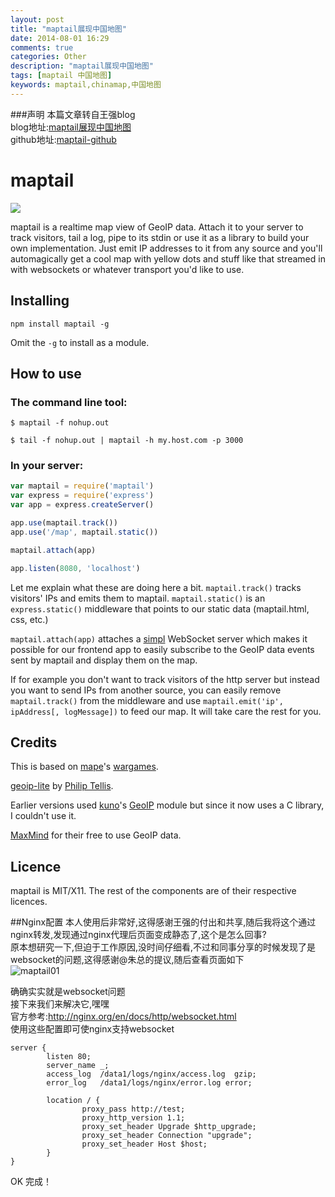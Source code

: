 ```yaml
---
layout: post
title: "maptail展现中国地图"
date: 2014-08-01 16:29
comments: true
categories: Other
description: "maptail展现中国地图"
tags: [maptail 中国地图]
keywords: maptail,chinamap,中国地图
---
```


###声明
本篇文章转自王强blog  
blog地址:[maptail展现中国地图](http://qiangwang.github.io/2013/01/27/maptail-china-map.html)   
github地址:[maptail-github](https://github.com/qiangwang/maptail)   



# maptail

<img src="http://qiangwang.github.io/img/maptail-china-map.png" border="0" />

maptail is a realtime map view of GeoIP data. Attach it to your server to track visitors, tail a log, pipe to its stdin or use it as a library to build your own implementation. Just emit IP addresses to it from any source and you'll automagically get a cool map with yellow dots and stuff like that streamed in with websockets or whatever transport you'd like to use.

## Installing

`npm install maptail -g`

Omit the `-g` to install as a module.

## How to use

### The command line tool:

`$ maptail -f nohup.out`

`$ tail -f nohup.out | maptail -h my.host.com -p 3000`

<!-- more -->

### In your server:

```javascript
var maptail = require('maptail')
var express = require('express')
var app = express.createServer()

app.use(maptail.track())
app.use('/map', maptail.static())

maptail.attach(app)

app.listen(8080, 'localhost')
```

Let me explain what these are doing here a bit. `maptail.track()` tracks visitors' IPs and emits them to maptail. `maptail.static()` is an `express.static()` middleware that points to our static data (maptail.html, css, etc.)

`maptail.attach(app)` attaches a [simpl](https://github.com/stagas/simpl) WebSocket server which makes it possible for our frontend app to easily subscribe to the GeoIP data events sent by maptail and display them on the map.

If for example you don't want to track visitors of the http server but instead you want to send IPs from another source, you can easily remove `maptail.track()` from the middleware and use `maptail.emit('ip', ipAddress[, logMessage])` to feed our map. It will take care the rest for you.

## Credits

This is based on [mape](https://github.com/mape)'s [wargames](https://github.com/mape/node-wargames).

[geoip-lite](https://github.com/bluesmoon/node-geoip) by [Philip Tellis](https://github.com/bluesmoon).

Earlier versions used [kuno](https://github.com/kuno)'s [GeoIP](https://github.com/kuno/GeoIP) module but since it now uses a C library, I couldn't use it.

[MaxMind](http://www.maxmind.com/) for their free to use GeoIP data.

## Licence

maptail is MIT/X11. The rest of the components are of their respective licences.



##Nginx配置
本人使用后非常好,这得感谢王强的付出和共享,随后我将这个通过nginx转发,发现通过nginx代理后页面变成静态了,这个是怎么回事?  
原本想研究一下,但迫于工作原因,没时间仔细看,不过和同事分享的时候发现了是websocket的问题,这得感谢@朱总的提议,随后查看页面如下  
![maptail01](/images/blog_img/maptail01.png)

确确实实就是websocket问题  
接下来我们来解决它,嘿嘿  
官方参考:http://nginx.org/en/docs/http/websocket.html  
使用这些配置即可使nginx支持websocket  
```
server {
        listen 80; 
        server_name _;
        access_log  /data1/logs/nginx/access.log  gzip;
        error_log   /data1/logs/nginx/error.log error;

        location / { 
                proxy_pass http://test;
                proxy_http_version 1.1;
                proxy_set_header Upgrade $http_upgrade;
                proxy_set_header Connection "upgrade";
                proxy_set_header Host $host; 
        }   
}
```


OK 完成！  
